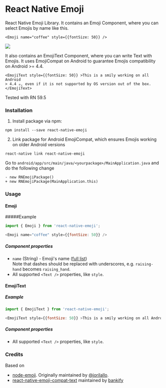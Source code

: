 # React Native Emoji

React Native Emoji Library. It contains an Emoji Component, where you can select Emojis by name like this.

```JSX
<Emoji name="coffee" style={{fontSize: 50}} />
```

![](http://i59.tinypic.com/fe3rly.png)

It also contains an EmojiText Component, where you can write Text with Emojis. It uses EmojiCompat on Android to 
guarantee Emojis compatibility on Android >= 4.4.


```JSX
<EmojiText style={{fontSize: 50}} >This is a smily working on all Android 
> 4.4 ☕, even if it is not supported by OS version out of the box.</EmojiText>
```

Tested with RN 59.5


### Installation

1. Install package via npm:

```
npm install --save react-native-emoji
```

2. Link package for Android EmojiCompat, which ensures Emojis working on older Android versions

```
react-native link react-native-emoji
```

Go to `android/app/src/main/java/<yourpackage>/MainApplication.java` and do the following change 

```
- new RNEmojiPackage()
+ new RNEmojiPackage(MainApplication.this)
```


### Usage

#### Emoji

#####Example

```javascript
import { Emoji } from 'react-native-emoji';

<Emoji name="coffee" style={{fontSize: 50}} />
```

##### Component properties

- `name` (String) - Emoji's name ([full list](http://unicodey.com/emoji-data/table.htm))  
  Note that dashes should be replaced with underscores, e.g. `raising-hand` becomes `raising_hand`.
- All supported `<Text />` properties, like `style`.

#### EmojiText

##### Example
```javascript
import { EmojiText } from 'react-native-emoji';

<EmojiText style={{fontSize: 50}} >This is a smily working on all Android > 4.4: ☕</EmojiText>
```

##### Component properties

- All supported `<Text />` properties, like `style`.


### Credits

Based on 
- [node-emoji](https://github.com/omnidan/node-emoji). Originally maintained by [@jorilallo](https://twitter.com/jorilallo).
- [react-native-emoji-compat-text](https://github.com/bankifyio/react-native-emoji-compat-text) maintained by [bankify](https://github.com/bankifyio)
